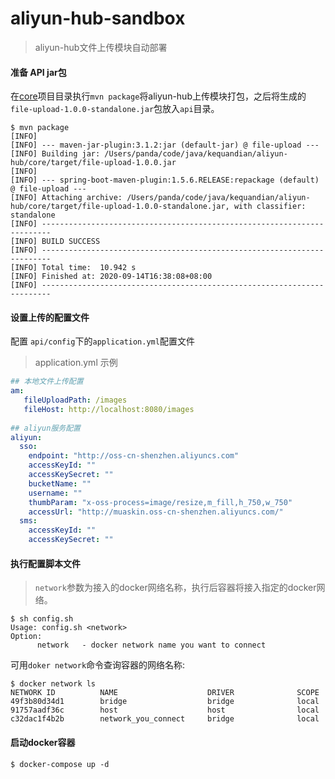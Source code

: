 # aliyun-hub-sandbox
> aliyun-hub文件上传模块自动部署

#### 准备 API jar包 

在[core](./core)项目目录执行`mvn package`将aliyun-hub上传模块打包，之后将生成的`file-upload-1.0.0-standalone.jar`包放入`api`目录。

```
$ mvn package
[INFO]
[INFO] --- maven-jar-plugin:3.1.2:jar (default-jar) @ file-upload ---
[INFO] Building jar: /Users/panda/code/java/kequandian/aliyun-hub/core/target/file-upload-1.0.0.jar
[INFO]
[INFO] --- spring-boot-maven-plugin:1.5.6.RELEASE:repackage (default) @ file-upload ---
[INFO] Attaching archive: /Users/panda/code/java/kequandian/aliyun-hub/core/target/file-upload-1.0.0-standalone.jar, with classifier: standalone
[INFO] ------------------------------------------------------------------------
[INFO] BUILD SUCCESS
[INFO] ------------------------------------------------------------------------
[INFO] Total time:  10.942 s
[INFO] Finished at: 2020-09-14T16:38:08+08:00
[INFO] ------------------------------------------------------------------------
```



#### 设置上传的配置文件

配置 `api/config`下的`application.yml`配置文件

>application.yml 示例
```yml
## 本地文件上传配置
am:
   fileUploadPath: /images
   fileHost: http://localhost:8080/images
   
## aliyun服务配置
aliyun:
  sso:
    endpoint: "http://oss-cn-shenzhen.aliyuncs.com"
    accessKeyId: ""
    accessKeySecret: ""
    bucketName: ""
    username: ""
    thumbParam: "x-oss-process=image/resize,m_fill,h_750,w_750"
    accessUrl: "http://muaskin.oss-cn-shenzhen.aliyuncs.com/"
  sms:
    accessKeyId: ""
    accessKeySecret: ""
```


#### 执行配置脚本文件

> `network`参数为接入的docker网络名称，执行后容器将接入指定的docker网络。

```
$ sh config.sh 
Usage: config.sh <network>
Option:
      network   - docker network name you want to connect
```
可用`doker network`命令查询容器的网络名称:
``` 
$ docker network ls 
NETWORK ID          NAME                    DRIVER              SCOPE
49f3b80d34d1        bridge                  bridge              local
91757aadf36c        host                    host                local
c32dac1f4b2b        network_you_connect     bridge              local
```



####  启动docker容器
```
$ docker-compose up -d
```